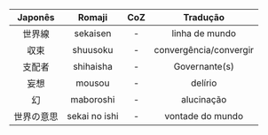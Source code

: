 |Japonês|Romaji|CoZ|Tradução|
|:---:|:---:|:---:|:---:|
| 世界線 | sekaisen | -  |linha de mundo| 
| 収束 | shuusoku | - | convergência/convergir |
| 支配者 | shihaisha | - | Governante(s) |
| 妄想 | mousou | - | delírio |
| 幻 | maboroshi | - | alucinação |
| 世界の意思 | sekai no ishi | - | vontade do mundo | 

